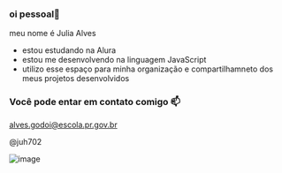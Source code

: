 ### oi pessoal💙

meu nome é Julia Alves

- estou estudando na Alura
- estou me desenvolvendo na linguagem JavaScript
- utilizo esse espaço para minha organização e compartilhamneto dos meus projetos desenvolvidos

### Você pode entar em contato comigo 📫

alves.godoi@escola.pr.gov.br

@juh702

![image](https://github.com/user-attachments/assets/4cb3dfdd-fcf4-42c4-93f9-1f9e612c1a77)
